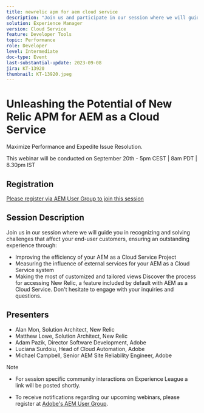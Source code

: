 ```yaml
---
title: newrelic apm for aem cloud service
description: "Join us and participate in our session where we will guide you in recognizing and solving challenges that affect your end-user customers, ensuring an outstanding experience through improving the efficiency of your AEM as a Cloud Service Project, measuring the influence of external services for your AEM as a Cloud Service system, and making the most of customized and tailored views. Discover the process for accessing New Relic, a feature included by default with AEM as a Cloud Service. Don't hesitate to engage with your inquiries and questions."
solution: Experience Manager
version: Cloud Service
feature: Developer Tools
topic: Performance
role: Developer
level: Intermediate
doc-type: Event
last-substantial-update: 2023-09-08
jira: KT-13920
thumbnail: KT-13920.jpeg
---
```


# Unleashing the Potential of New Relic APM for AEM as a Cloud Service

Maximize Performance and Expedite Issue Resolution.

This webinar will be conducted on September 20th - 5pm CEST \| 8am PDT \| 8.30pm IST

## Registration

[Please register via AEM User Group to join this session](https://aem-augs.adobe.com/events/details/adobe-experience-manager-aem-learning-chapter-presents-harness-the-power-of-new-relic-apm-for-aem-as-a-cloud-service-boost-performance-amp-rapid-issue-fix/)

## Session Description

Join us in our session where we will guide you in recognizing and solving challenges that affect your end-user customers, ensuring an outstanding experience through: 

* Improving the efficiency of your AEM as a Cloud Service Project
* Measuring the influence of external services for your AEM as a Cloud Service system
* Making the most of customized and tailored views
Discover the process for accessing New Relic, a feature included by default with AEM as a Cloud Service. Don't hesitate to engage with your inquiries and questions.

## Presenters

* Alan Mon, Solution Architect, New Relic
* Matthew Lowe, Solution Architect, New Relic
* Adam Pazik, Director Software Development, Adobe
* Luciana Surdoiu, Head of Cloud Automation, Adobe
* Michael Campbell, Senior AEM Site Reliability Engineer, Adobe

>[!NOTE]
>
>* For session specific community interactions on Experience League a link will be posted shortly. 
>
>* To receive notifications regarding our upcoming webinars, please register at [Adobe's AEM User Group](https://aem-augs.adobe.com/).
